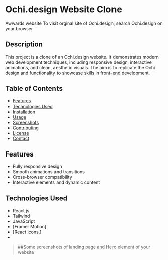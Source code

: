 # Ochi.design Website Clone
Awwards website
To visit orginal site of Ochi.design, search Ochi.design on your browser

## Description

This project is a clone of an Ochi.design website. It demonstrates modern web development techniques, including responsive design, interactive animations, and clean, aesthetic visuals. The aim is to replicate the Ochi design and functionality to showcase skills in front-end development.

## Table of Contents

- [Features](#features)
- [Technologies Used](#technologies-used)
- [Installation](#installation)
- [Usage](#usage)
- [Screenshots](#screenshots)
- [Contributing](#contributing)
- [License](#license)
- [Contact](#contact)

## Features

- Fully responsive design
- Smooth animations and transitions
- Cross-browser compatibility
- Interactive elements and dynamic content

## Technologies Used

- React.js
- Tailwind
- JavaScript
- [Framer Motion]
- [React icons,]
- 
> ##Some screenshots of landing page and Hero element of your website

